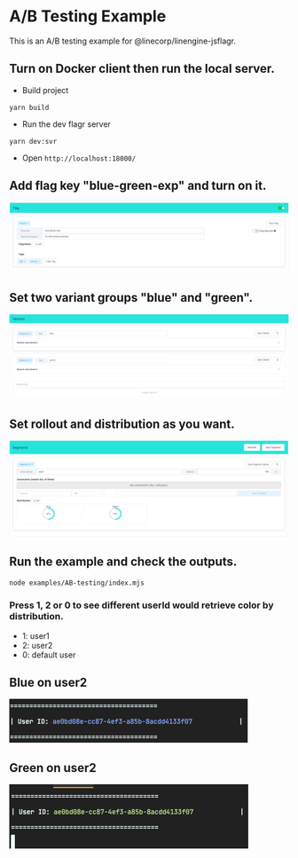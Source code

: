 # A/B Testing Example

This is an A/B testing example for @linecorp/linengine-jsflagr.

## Turn on Docker client then run the local server.

- Build project

```
yarn build
```

- Run the dev flagr server

```
yarn dev:svr
```

- Open `http://localhost:18000/`

## Add flag key "blue-green-exp" and turn on it.

![Flag key](/examples/AB-testing/images/image1.png 'Add flag key "blue-green-exp" and turn on it')

## Set two variant groups "blue" and "green".

![Variants](/examples/AB-testing/images/image2.png 'Set two variant groups "blue" and "green"')

## Set rollout and distribution as you want.

![Rollout and Distribution](/examples/AB-testing/images/image3.png 'Set rollout and distribution as you want')

## Run the example and check the outputs.

```
node examples/AB-testing/index.mjs
```

### Press 1, 2 or 0 to see different userId would retrieve color by distribution.

- 1: user1
- 2: user2
- 0: default user

## Blue on user2

![Blue result on user2](/examples/AB-testing/images/image4.png 'Set user id to blue of user2')

## Green on user2

![Green result on user2](/examples/AB-testing/images/image5.png 'Set user id to green of user2')
